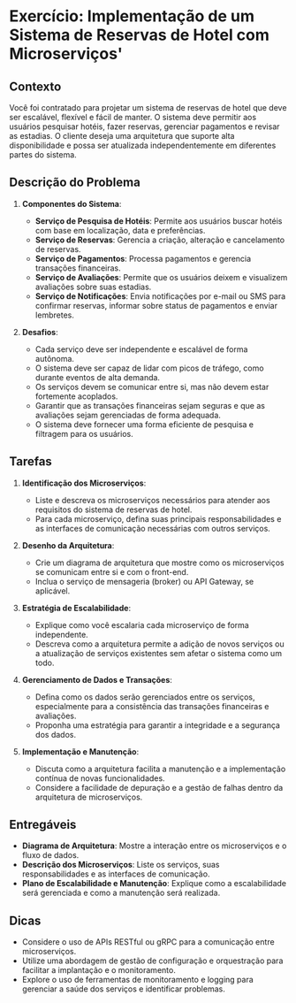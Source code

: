# Exercício: Implementação de um Sistema de Reservas de Hotel com Microserviços'

## Contexto

Você foi contratado para projetar um sistema de reservas de hotel que deve ser escalável, flexível e fácil de manter. O sistema deve permitir aos usuários pesquisar hotéis, fazer reservas, gerenciar pagamentos e revisar as estadias. O cliente deseja uma arquitetura que suporte alta disponibilidade e possa ser atualizada independentemente em diferentes partes do sistema.

## Descrição do Problema

1. **Componentes do Sistema**:
   - **Serviço de Pesquisa de Hotéis**: Permite aos usuários buscar hotéis com base em localização, data e preferências.
   - **Serviço de Reservas**: Gerencia a criação, alteração e cancelamento de reservas.
   - **Serviço de Pagamentos**: Processa pagamentos e gerencia transações financeiras.
   - **Serviço de Avaliações**: Permite que os usuários deixem e visualizem avaliações sobre suas estadias.
   - **Serviço de Notificações**: Envia notificações por e-mail ou SMS para confirmar reservas, informar sobre status de pagamentos e enviar lembretes.

2. **Desafios**:
   - Cada serviço deve ser independente e escalável de forma autônoma.
   - O sistema deve ser capaz de lidar com picos de tráfego, como durante eventos de alta demanda.
   - Os serviços devem se comunicar entre si, mas não devem estar fortemente acoplados.
   - Garantir que as transações financeiras sejam seguras e que as avaliações sejam gerenciadas de forma adequada.
   - O sistema deve fornecer uma forma eficiente de pesquisa e filtragem para os usuários.

## Tarefas

1. **Identificação dos Microserviços**:
   - Liste e descreva os microserviços necessários para atender aos requisitos do sistema de reservas de hotel.
   - Para cada microserviço, defina suas principais responsabilidades e as interfaces de comunicação necessárias com outros serviços.

2. **Desenho da Arquitetura**:
   - Crie um diagrama de arquitetura que mostre como os microserviços se comunicam entre si e com o front-end.
   - Inclua o serviço de mensageria (broker) ou API Gateway, se aplicável.

3. **Estratégia de Escalabilidade**:
   - Explique como você escalaria cada microserviço de forma independente.
   - Descreva como a arquitetura permite a adição de novos serviços ou a atualização de serviços existentes sem afetar o sistema como um todo.

4. **Gerenciamento de Dados e Transações**:
   - Defina como os dados serão gerenciados entre os serviços, especialmente para a consistência das transações financeiras e avaliações.
   - Proponha uma estratégia para garantir a integridade e a segurança dos dados.

5. **Implementação e Manutenção**:
   - Discuta como a arquitetura facilita a manutenção e a implementação contínua de novas funcionalidades.
   - Considere a facilidade de depuração e a gestão de falhas dentro da arquitetura de microserviços.

## Entregáveis

- **Diagrama de Arquitetura**: Mostre a interação entre os microserviços e o fluxo de dados.
- **Descrição dos Microserviços**: Liste os serviços, suas responsabilidades e as interfaces de comunicação.
- **Plano de Escalabilidade e Manutenção**: Explique como a escalabilidade será gerenciada e como a manutenção será realizada.

## Dicas

- Considere o uso de APIs RESTful ou gRPC para a comunicação entre microserviços.
- Utilize uma abordagem de gestão de configuração e orquestração para facilitar a implantação e o monitoramento.
- Explore o uso de ferramentas de monitoramento e logging para gerenciar a saúde dos serviços e identificar problemas.
